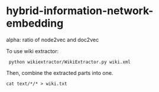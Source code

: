 # hybrid-information-network-embedding
alpha: ratio of node2vec and doc2vec

To use wiki extractor:

``` python wikiextractor/WikiExtractor.py wiki.xml```

Then, combine the extracted parts into one.

```cat text/*/* > wiki.txt```
